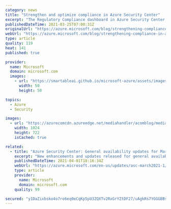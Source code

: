 ```yaml
---
category: news
title: "Strengthen and optimize compliance in Azure Security Center"
excerpt: "The Regulatory Compliance dashboard in Azure Security Center is an excellent tool for helping organizations understand their compliance posture relative to industry standards."
publishedDateTime: 2021-03-25T07:00:31Z
originalUrl: "https://azure.microsoft.com/blog/strengthening-compliance-in-azure-security-center/"
webUrl: "https://azure.microsoft.com/blog/strengthening-compliance-in-azure-security-center/"
type: article
quality: 119
heat: 141
published: true

provider:
  name: Microsoft
  domain: microsoft.com
  images:
    - url: "https://smartableai.github.io/microsoft-azure/assets/images/organizations/microsoft.com-50x50.jpg"
      width: 50
      height: 50

topics:
  - Azure
  - Security

images:
  - url: "https://azurecomcdn.azureedge.net/mediahandler/acomblog/media/Default/blog/fb4f357c-bf00-4239-a2b1-b24d3f8cdadc.png"
    width: 1024
    height: 722
    isCached: true

related:
  - title: "Azure Security Center: General availability updates for March 2021"
    excerpt: "New enhancements and updates released for general availability in Azure Security Center in March 2021."
    publishedDateTime: 2021-04-01T18:16:34Z
    webUrl: "https://azure.microsoft.com/en-us/updates/asc-march2021-1/"
    type: article
    provider:
      name: Microsoft
      domain: microsoft.com
    quality: 99

secured: "y1DaZixbsko4o7ro6eq0eCqKp5pU3ZQXTv2RxGrYZtDF27/uAgkRs7YGGGBBsSkwj571IKcnhhtHG4wY5ydfEL25zMrNskX4PI/a1UoSGiu0iZHLGOcIyl9ReOcLRP15mf+3xEMCOSmHF6eB5dzqqAjkkQu75v63msseRxFBuQ0sIP946b117Zbbyi52v4TQR5hBGTGAs43ZEHWr53xezmYOZoIrMqsT8H1bq1znThx4ljMKnU9Saj6FNPrO2Mc593e0sfQVGGEy3Lun/rTIm+XDnZYWCcg7yW/r+Vd1QpbY4qs4VxgadBwI51ZWGQrbdiwxrVrlDfKQCJVsgDzvtOW/Tt/CscEZiTWYy7N30DI=;UazuqjiOfwrfYy9pHGwpoQ=="
---
```


